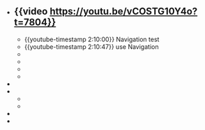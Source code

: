 - {{video https://youtu.be/vCOSTG10Y4o?t=7804}}
	-
	- {{youtube-timestamp 2:10:00}} Navigation test
	- {{youtube-timestamp 2:10:47}} use Navigation
	-
	-
	-
	-
-
-
	-
	-
-
-